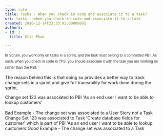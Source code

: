 ```yaml
---
type: rule
title: Tasks - When you check in code and associate it to a task?
uri: tasks---when-you-check-in-code-and-associate-it-to-a-task
created: 2010-12-14T23:33:01.0000000Z
authors:
- id: 3
  title: Eric Phan

---
```




<span class='intro'> 
  <span style="line-height&#58;20px;font-family&#58;verdana, arial, helvetica, sans-serif;color&#58;#333333;font-size&#58;12px;">In Scrum, you work only on tasks in a sprint, and the task must belong to a committed PBI. As such, when you check in code in TFS, you should associate&#160;it with the task you are working on rather than the PBI.</span> 
 </span>

The reason behind this is that doing so provides a better way to track change sets in a sprint and give full traceability for work done during the sprint.
<div><span class="ms-rteCustom-GreyBox">Change set 123 was associated to PBI&#160;'As an end user I want to be able to lookup&#160;customers'<br></span>​<br><span class="ms-rteCustom-FigureBad">Bad Example - The change set was associated to a User Story not a Task</span></div>
<div><span class="ms-rteCustom-GreyBox">Change Set 123 was associated to Task 'Create database fields for customer' which is part of PBI​&#160;'As an end user I want to be able to lookup </span><span class="ms-rteCustom-GreyBox">customers'</span><span class="ms-rteCustom-FigureGood">Good Example - The change set was associated to a Task</span></div>



